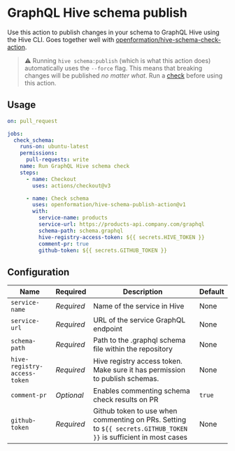 # GraphQL Hive schema publish

Use this action to publish changes in your schema to GraphQL Hive using the Hive CLI. Goes together well with [openformation/hive-schema-check-action](https://github.com/openformation/hive-schema-check-action).

> :warning: Running `hive schema:publish` (which is what this action does) automatically uses the `--force` flag. This means that breaking changes will be published *no matter what*. Run a [check](https://github.com/openformation/hive-schema-check-action) before using this action.
## Usage
```yaml
on: pull_request

jobs:
  check_schema:
    runs-on: ubuntu-latest
    permissions:
      pull-requests: write
    name: Run GraphQL Hive schema check
    steps:
      - name: Checkout
        uses: actions/checkout@v3

      - name: Check schema
        uses: openformation/hive-schema-publish-action@v1
        with:
          service-name: products
          service-url: https://products-api.company.com/graphql
          schema-path: schema.graphql
          hive-registry-access-token: ${{ secrets.HIVE_TOKEN }}
          comment-pr: true
          github-token: ${{ secrets.GITHUB_TOKEN }}
```

## Configuration

| Name | Required | Description | Default |
|---|---|---|---|
| `service-name` | *Required* | Name of the service in Hive | None |
| `service-url` | *Required* | URL of the service GraphQL endpoint | None |
| `schema-path` | *Required* | Path to the .graphql schema file within the repository | None |
| `hive-registry-access-token` | *Required* | Hive registry access token. Make sure it has permission to publish schemas. | None |
| `comment-pr` | *Optional* | Enables commenting schema check results on PR | `true` |
| `github-token` | *Required* | Github token to use when commenting on PRs. Setting to `${{ secrets.GITHUB_TOKEN }}` is sufficient in most cases | None |
